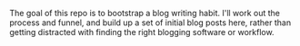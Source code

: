 The goal of this repo is to bootstrap a blog writing habit. I'll work out the process and funnel, and build up a set of initial blog posts here, rather than getting distracted with finding the right blogging software or workflow.

